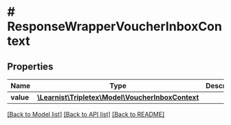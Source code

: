 # # ResponseWrapperVoucherInboxContext

## Properties

Name | Type | Description | Notes
------------ | ------------- | ------------- | -------------
**value** | [**\Learnist\Tripletex\Model\VoucherInboxContext**](VoucherInboxContext.md) |  | [optional]

[[Back to Model list]](../../README.md#models) [[Back to API list]](../../README.md#endpoints) [[Back to README]](../../README.md)
